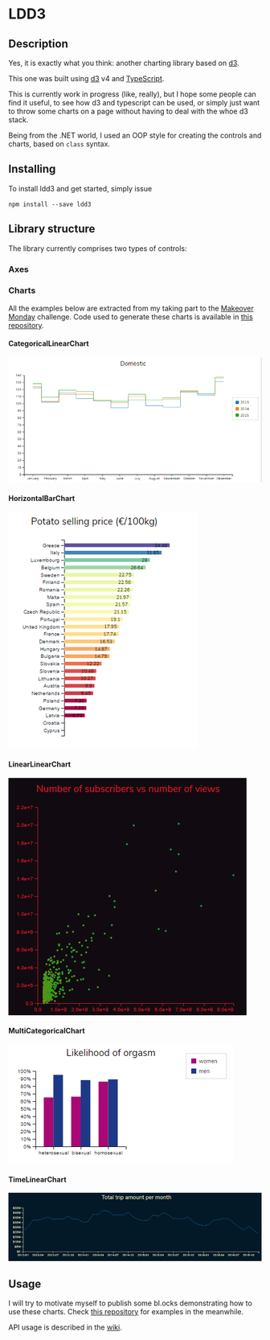 # LDD3

## Description
Yes, it is exactly what you think: another charting library based on [d3](https://d3js.org).

This one was built using [d3](https://d3js.org) v4 and [TypeScript](https://www.typescriptlang.org).

This is currently work in progress (like, really), but I hope some people can find it useful, to see how d3 and typescript can be used, or simply just want to throw some charts on a page without having to deal with the whoe d3 stack.

Being from the .NET world, I used an OOP style for creating the controls and charts, based on `class` syntax.

## Installing

To install ldd3 and get started, simply issue
```
npm install --save ldd3
```

## Library structure
The library currently comprises two types of controls:

### Axes

### Charts

All the examples below are extracted from my taking part to the [Makeover Monday](http://www.makeovermonday.co.uk/) challenge. Code used to generate these charts is available in [this repository](https://github.com/Ledragon/MakeOverMonday2017).

#### CategoricalLinearChart
![CategoricalLinearChart](images/CategoricalLinearChart.png)
#### HorizontalBarChart
![HorizontalBarChart](images/HorizontalBarChart.png)
#### LinearLinearChart
![LinearLinearChart](images/LinearLinearChart.png)
#### MultiCategoricalChart
![MultiCategoricalChart](images/MultiCategoricalChart.png)
#### TimeLinearChart
![TimeLinearChart](images/TimeLinearChart.png)

## Usage

I will try to motivate myself to publish some bl.ocks demonstrating how to use these charts. Check [this repository](https://github.com/Ledragon/MakeOverMonday2017) for examples in the meanwhile.

API usage is described in the [wiki](https://github.com/Ledragon/ldd3/wiki).
